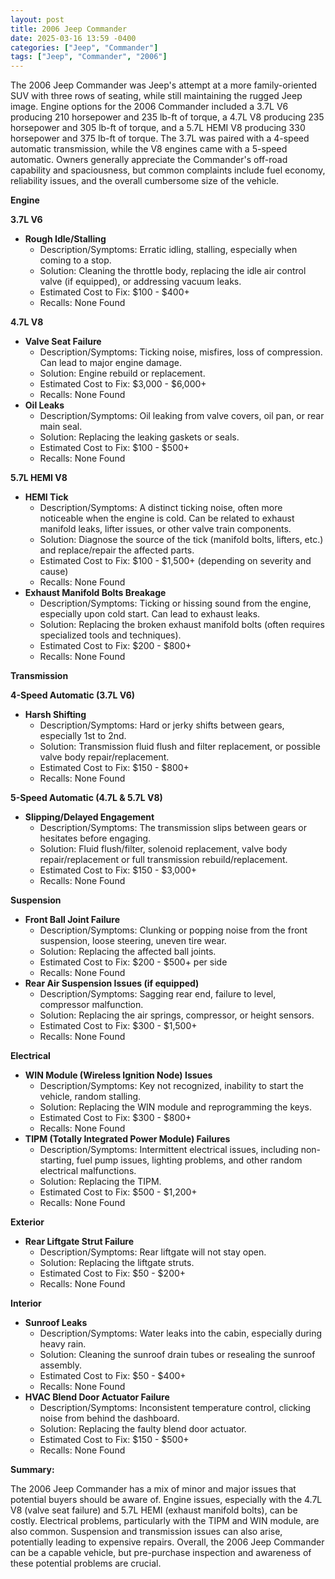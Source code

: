 ```yaml
---
layout: post
title: 2006 Jeep Commander
date: 2025-03-16 13:59 -0400
categories: ["Jeep", "Commander"]
tags: ["Jeep", "Commander", "2006"]
---
```

The 2006 Jeep Commander was Jeep's attempt at a more family-oriented SUV with three rows of seating, while still maintaining the rugged Jeep image. Engine options for the 2006 Commander included a 3.7L V6 producing 210 horsepower and 235 lb-ft of torque, a 4.7L V8 producing 235 horsepower and 305 lb-ft of torque, and a 5.7L HEMI V8 producing 330 horsepower and 375 lb-ft of torque. The 3.7L was paired with a 4-speed automatic transmission, while the V8 engines came with a 5-speed automatic. Owners generally appreciate the Commander's off-road capability and spaciousness, but common complaints include fuel economy, reliability issues, and the overall cumbersome size of the vehicle.

**Engine**

**3.7L V6**

*   **Rough Idle/Stalling**
    *   Description/Symptoms: Erratic idling, stalling, especially when coming to a stop.
    *   Solution: Cleaning the throttle body, replacing the idle air control valve (if equipped), or addressing vacuum leaks.
    *   Estimated Cost to Fix: $100 - $400+
    *   Recalls: None Found

**4.7L V8**

*   **Valve Seat Failure**
    *   Description/Symptoms: Ticking noise, misfires, loss of compression. Can lead to major engine damage.
    *   Solution: Engine rebuild or replacement.
    *   Estimated Cost to Fix: $3,000 - $6,000+
    *   Recalls: None Found
*   **Oil Leaks**
    *   Description/Symptoms: Oil leaking from valve covers, oil pan, or rear main seal.
    *   Solution: Replacing the leaking gaskets or seals.
    *   Estimated Cost to Fix: $100 - $500+
    *   Recalls: None Found

**5.7L HEMI V8**

*   **HEMI Tick**
    *   Description/Symptoms: A distinct ticking noise, often more noticeable when the engine is cold. Can be related to exhaust manifold leaks, lifter issues, or other valve train components.
    *   Solution: Diagnose the source of the tick (manifold bolts, lifters, etc.) and replace/repair the affected parts.
    *   Estimated Cost to Fix: $100 - $1,500+ (depending on severity and cause)
    *   Recalls: None Found
*   **Exhaust Manifold Bolts Breakage**
    *   Description/Symptoms: Ticking or hissing sound from the engine, especially upon cold start. Can lead to exhaust leaks.
    *   Solution: Replacing the broken exhaust manifold bolts (often requires specialized tools and techniques).
    *   Estimated Cost to Fix: $200 - $800+
    *   Recalls: None Found

**Transmission**

**4-Speed Automatic (3.7L V6)**

*   **Harsh Shifting**
    *   Description/Symptoms: Hard or jerky shifts between gears, especially 1st to 2nd.
    *   Solution: Transmission fluid flush and filter replacement, or possible valve body repair/replacement.
    *   Estimated Cost to Fix: $150 - $800+
    *   Recalls: None Found

**5-Speed Automatic (4.7L & 5.7L V8)**

*   **Slipping/Delayed Engagement**
    *   Description/Symptoms: The transmission slips between gears or hesitates before engaging.
    *   Solution: Fluid flush/filter, solenoid replacement, valve body repair/replacement or full transmission rebuild/replacement.
    *   Estimated Cost to Fix: $150 - $3,000+
    *   Recalls: None Found

**Suspension**

*   **Front Ball Joint Failure**
    *   Description/Symptoms: Clunking or popping noise from the front suspension, loose steering, uneven tire wear.
    *   Solution: Replacing the affected ball joints.
    *   Estimated Cost to Fix: $200 - $500+ per side
    *   Recalls: None Found
*   **Rear Air Suspension Issues (if equipped)**
    *   Description/Symptoms: Sagging rear end, failure to level, compressor malfunction.
    *   Solution: Replacing the air springs, compressor, or height sensors.
    *   Estimated Cost to Fix: $300 - $1,500+
    *   Recalls: None Found

**Electrical**

*   **WIN Module (Wireless Ignition Node) Issues**
    *   Description/Symptoms: Key not recognized, inability to start the vehicle, random stalling.
    *   Solution: Replacing the WIN module and reprogramming the keys.
    *   Estimated Cost to Fix: $300 - $800+
    *   Recalls: None Found
*   **TIPM (Totally Integrated Power Module) Failures**
    *   Description/Symptoms: Intermittent electrical issues, including non-starting, fuel pump issues, lighting problems, and other random electrical malfunctions.
    *   Solution: Replacing the TIPM.
    *   Estimated Cost to Fix: $500 - $1,200+
    *   Recalls: None Found

**Exterior**

*   **Rear Liftgate Strut Failure**
    *   Description/Symptoms: Rear liftgate will not stay open.
    *   Solution: Replacing the liftgate struts.
    *   Estimated Cost to Fix: $50 - $200+
    *   Recalls: None Found

**Interior**

*   **Sunroof Leaks**
    *   Description/Symptoms: Water leaks into the cabin, especially during heavy rain.
    *   Solution: Cleaning the sunroof drain tubes or resealing the sunroof assembly.
    *   Estimated Cost to Fix: $50 - $400+
    *   Recalls: None Found
*   **HVAC Blend Door Actuator Failure**
    *   Description/Symptoms: Inconsistent temperature control, clicking noise from behind the dashboard.
    *   Solution: Replacing the faulty blend door actuator.
    *   Estimated Cost to Fix: $150 - $500+
    *   Recalls: None Found

**Summary:**

The 2006 Jeep Commander has a mix of minor and major issues that potential buyers should be aware of. Engine issues, especially with the 4.7L V8 (valve seat failure) and 5.7L HEMI (exhaust manifold bolts), can be costly. Electrical problems, particularly with the TIPM and WIN module, are also common. Suspension and transmission issues can also arise, potentially leading to expensive repairs. Overall, the 2006 Jeep Commander can be a capable vehicle, but pre-purchase inspection and awareness of these potential problems are crucial.

